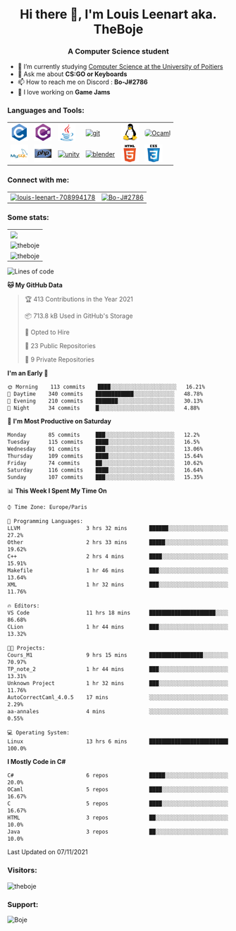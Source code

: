 <h1 align="center">Hi there 👋, I'm Louis Leenart aka. TheBoje</h1>
<h3 align="center">A Computer Science student</h3>

- 🔭 I’m currently studying [Computer Science at the University of Poitiers](http://formations.univ-poitiers.fr/fr/index/autre-diplome-niveau-master-AM/autre-diplome-niveau-master-AM/cmi-informatique-JD2XQGVY.html)
- 💬 Ask me about **CS:GO or Keyboards** <!-- TODO Ajouter un svg d'ergodox -->
- 📫 How to reach me on Discord : **Bo-J#2786**
- 🎯 I love working on **Game Jams**

<h3 align="left">Languages and Tools:</h3>
<p align="center"> 
  <table align="center">
    <tr>
      <td><a href="https://www.cprogramming.com/" target="_blank"> <img src="https://raw.githubusercontent.com/devicons/devicon/master/icons/c/c-original.svg" alt="c" width="40" height="40"/> </a> 
      <td><a href="https://www.w3schools.com/cs/" target="_blank"> <img src="https://raw.githubusercontent.com/devicons/devicon/master/icons/csharp/csharp-original.svg" alt="csharp" width="40" height="40"/> </a> 
      <td><a href="https://www.java.com" target="_blank"> <img src="https://raw.githubusercontent.com/devicons/devicon/master/icons/java/java-original.svg" alt="java" width="40" height="40"/> </a> 
      <td><a href="https://git-scm.com/" target="_blank"> <img src="https://www.vectorlogo.zone/logos/git-scm/git-scm-icon.svg" alt="git" width="40" height="40"/> </a>
      <td><a href="https://www.linux.org/" target="_blank"> <img src="https://raw.githubusercontent.com/devicons/devicon/master/icons/linux/linux-original.svg" alt="linux" width="40" height="40"/> </a> 
      <td><a href="" target="_blank"> <img src="https://ocaml.org/img/OCaml_Sticker.svg" alt="Ocaml" width="40" height="40" style="border-radius: 5px;"/> </a>
    <tr>
      <td><a href="https://www.mysql.com/" target="_blank"> <img src="https://raw.githubusercontent.com/devicons/devicon/master/icons/mysql/mysql-original-wordmark.svg" alt="mysql" width="40" height="40"/> </a>
      <td><a href="https://www.php.net" target="_blank"> <img src="https://raw.githubusercontent.com/devicons/devicon/master/icons/php/php-original.svg" alt="php" width="40" height="40"/> </a>
      <td><a href="https://unity.com/" target="_blank"> <img src="https://www.vectorlogo.zone/logos/unity3d/unity3d-icon.svg" alt="unity" width="40" height="40"/> </a>
      <td><a href="https://www.blender.org/" target="_blank"> <img src="https://download.blender.org/branding/community/blender_community_badge_white.svg" alt="blender" width="40" height="40"/> </a> 
      <td><a href="https://www.w3.org/html/" target="_blank"> <img src="https://raw.githubusercontent.com/devicons/devicon/master/icons/html5/html5-original-wordmark.svg" alt="html5" width="40" height="40"/> </a>
      <td><a href="https://www.w3schools.com/css/" target="_blank"> <img src="https://raw.githubusercontent.com/devicons/devicon/master/icons/css3/css3-original-wordmark.svg" alt="css3" width="40" height="40"/> </a>  
  </table>
  
</p>

<h3 align="left">Connect with me:</h3>
<p align="left">
  <table align="center">
    <tr>
      <td><a href="https://linkedin.com/in/louis-leenart-708994178" target="blank"><img align="center" src="https://cdn.jsdelivr.net/npm/simple-icons@3.0.1/icons/linkedin.svg" alt="louis-leenart-708994178" height="40" width="40"/></a>
      <td><a href="https://discord.gg/Bo-J#2786" target="blank"><img align="center" src="https://cdn.jsdelivr.net/npm/simple-icons@3.0.1/icons/discord.svg" alt="Bo-J#2786" height="40" width="40"/></a> 
  </table>
</p>

<h3 align="left">Some stats:</h3>
<p align="center">
  <table align="center">
    <tr><td><img align="center" src="https://github-readme-stats.vercel.app/api?username=TheBoje&show_icons=true&theme=dark&count_private=true" />
    <tr><td><img align="center" src="https://github-readme-streak-stats.herokuapp.com/?user=theboje&theme=dark&count_private=true&" alt="theboje" />
    <tr><td><img align="center" src="https://github-readme-stats.vercel.app/api/wakatime?username=Bo_J&theme=dark" alt="theboje" />
  </table>
</p>

<!--START_SECTION:waka-->
![Lines of code](https://img.shields.io/badge/From%20Hello%20World%20I%27ve%20Written-1.9%20million%20lines%20of%20code-blue)

**🐱 My GitHub Data** 

> 🏆 413 Contributions in the Year 2021
 > 
> 📦 713.8 kB Used in GitHub's Storage 
 > 
> 💼 Opted to Hire
 > 
> 📜 23 Public Repositories 
 > 
> 🔑 9 Private Repositories  
 > 
**I'm an Early 🐤** 

```text
🌞 Morning    113 commits    ████░░░░░░░░░░░░░░░░░░░░░   16.21% 
🌆 Daytime    340 commits    ████████████░░░░░░░░░░░░░   48.78% 
🌃 Evening    210 commits    ███████░░░░░░░░░░░░░░░░░░   30.13% 
🌙 Night      34 commits     █░░░░░░░░░░░░░░░░░░░░░░░░   4.88%

```
📅 **I'm Most Productive on Saturday** 

```text
Monday       85 commits     ███░░░░░░░░░░░░░░░░░░░░░░   12.2% 
Tuesday      115 commits    ████░░░░░░░░░░░░░░░░░░░░░   16.5% 
Wednesday    91 commits     ███░░░░░░░░░░░░░░░░░░░░░░   13.06% 
Thursday     109 commits    ████░░░░░░░░░░░░░░░░░░░░░   15.64% 
Friday       74 commits     ██░░░░░░░░░░░░░░░░░░░░░░░   10.62% 
Saturday     116 commits    ████░░░░░░░░░░░░░░░░░░░░░   16.64% 
Sunday       107 commits    ███░░░░░░░░░░░░░░░░░░░░░░   15.35%

```


📊 **This Week I Spent My Time On** 

```text
⌚︎ Time Zone: Europe/Paris

💬 Programming Languages: 
LLVM                     3 hrs 32 mins       ██████░░░░░░░░░░░░░░░░░░░   27.2% 
Other                    2 hrs 33 mins       █████░░░░░░░░░░░░░░░░░░░░   19.62% 
C++                      2 hrs 4 mins        ████░░░░░░░░░░░░░░░░░░░░░   15.91% 
Makefile                 1 hr 46 mins        ███░░░░░░░░░░░░░░░░░░░░░░   13.64% 
XML                      1 hr 32 mins        ███░░░░░░░░░░░░░░░░░░░░░░   11.76%

🔥 Editors: 
VS Code                  11 hrs 18 mins      █████████████████████░░░░   86.68% 
CLion                    1 hr 44 mins        ███░░░░░░░░░░░░░░░░░░░░░░   13.32%

🐱‍💻 Projects: 
Cours_M1                 9 hrs 15 mins       █████████████████░░░░░░░░   70.97% 
TP_note_2                1 hr 44 mins        ███░░░░░░░░░░░░░░░░░░░░░░   13.31% 
Unknown Project          1 hr 32 mins        ███░░░░░░░░░░░░░░░░░░░░░░   11.76% 
AutoCorrectCaml_4.0.5    17 mins             ░░░░░░░░░░░░░░░░░░░░░░░░░   2.29% 
aa-annales               4 mins              ░░░░░░░░░░░░░░░░░░░░░░░░░   0.55%

💻 Operating System: 
Linux                    13 hrs 6 mins       █████████████████████████   100.0%

```

**I Mostly Code in C#** 

```text
C#                       6 repos             █████░░░░░░░░░░░░░░░░░░░░   20.0% 
OCaml                    5 repos             ████░░░░░░░░░░░░░░░░░░░░░   16.67% 
C                        5 repos             ████░░░░░░░░░░░░░░░░░░░░░   16.67% 
HTML                     3 repos             ██░░░░░░░░░░░░░░░░░░░░░░░   10.0% 
Java                     3 repos             ██░░░░░░░░░░░░░░░░░░░░░░░   10.0%

```



 Last Updated on 07/11/2021
<!--END_SECTION:waka-->

<h3 align="left">Visitors:</h3>
<p><img align="center" src="https://visitor-badge.glitch.me/badge?page_id=TheBoje" alt="theboje" /></p>

<h3 align="left">Support:</h3>
<p><a href="https://www.buymeacoffee.com/Boje"> <img align="left" src="https://cdn.buymeacoffee.com/buttons/v2/default-yellow.png" height="50" width="210" alt="Boje" /></a></p>